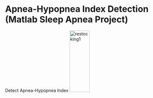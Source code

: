 Apnea-Hypopnea Index Detection (Matlab Sleep Apnea Project)
===

Detect Apnea-Hypopnea Index
<IMG SRC="https://dl.dropboxusercontent.com/u/24447938/frontend.jpg" ALT="restocking1" WIDTH=65 HEIGHT=200>